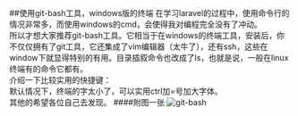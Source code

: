 ##使用git-bash工具，windows版的终端
在学习laravel的过程中，使用命令行的情况非常多，而使用windows的cmd，会使得我对编程完全没有了冲动。  
所以才想大家推荐git-bash工具。它相当于在windows的终端工具，安装后，你不仅仅拥有了git工具，它还集成了vim编辑器（太牛了），还有ssh，这些在window下就显得特别的有用。目录插叙命令也改成了ls，也就是说，一般在linux终端有的命令它都有。  
介绍一下比较实用的快捷键：  
默认情况下，终端的字太小了，可以实用ctrl加=号加大字体。  
其他的希望各位自己去发现。
####附图一张
![git-bash](http://7xo7bi.com1.z0.glb.clouddn.com/20151110124414.png)